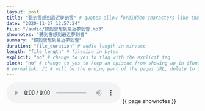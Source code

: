 ```yaml
---
layout: post
title: "聽到雪想到最近夢到雪" # quotes allow forbidden characters like the colon
date: "2020-11-27 12:57:24"
file: "/audio/聽到雪想到最近夢到雪.mp3"
shownotes: "聽到雪想到最近夢到雪"
summary: "聽到雪想到最近夢到雪"
duration: "file_duration" # audio length in min:sec
length: "file_length" # filesize in bytes
explicit: "no" # change to yes to flag with the explicit tag
block: "no" # change to yes to keep an episode from showing up in iTunes
# permalink: /1 # will be the ending part of the pages URL, delete to default to the title
---
```


<audio controls>
<source src="{{site.url}}{{site.baseurl}}{{ page.file }}" type="audio/x-mp3">
Your browser does not support the audio element.
</audio>
{{ page.shownotes }}

